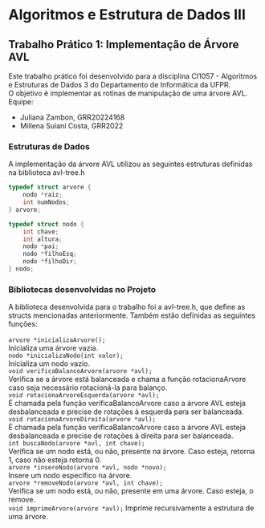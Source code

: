 # Algoritmos e Estrutura de Dados III

## Trabalho Prático 1: Implementação de Árvore AVL
Este trabalho prático foi desenvolvido para a disciplina CI1057 - Algoritmos e Estruturas de Dados 3 do Departamento de Informática da UFPR. <br>
O objetivo é implementar as rotinas de manipulação de uma árvore AVL. <br>
Equipe: <br>
- Juliana Zambon, GRR20224168 <br>
- Millena Suiani Costa, GRR2022 <br>

### Estruturas de Dados 
A implementação da árvore AVL utilizou as seguintes estruturas definidas na biblioteca avl-tree.h <br>

```c
typedef struct arvore {
    nodo *raiz;
    int numNodos;
} arvore;
```

```c
typedef struct nodo {
    int chave;
    int altura;
    nodo *pai;
    nodo *filhoEsq;
    nodo *filhoDir;
} nodo;
```

### Bibliotecas desenvolvidas no Projeto
A biblioteca desenvolvida para o trabalho foi a avl-tree.h, que define as structs mencionadas anteriormente.
Também estão definidas as seguintes funções:
<br>
<br>
`arvore *inicializaArvore();`<br>
        Inicializa uma árvore vazia.
<br>
`nodo *inicializaNodo(int valor);`<br>
        Inicializa um nodo vazio.
<br>
`void verificaBalancoArvore(arvore *avl);` <br>
        Verifica se a árvore está balanceada e chama a função rotacionaArvore
caso seja necessário rotacioná-la para balanço.
<br>
`void rotacionaArvoreEsquerda(arvore *avl);`<br>
        É chamada pela função verificaBalancoArvore caso a árvore AVL esteja 
desbalanceada e precise de rotações à esquerda para ser balanceada.
<br>
`void rotacionaArvoreDireita(arvore *avl);`<br>
        É chamada pela função verificaBalancoArvore caso a árvore AVL esteja
desbalanceada e precise de rotações à direita para ser balanceada.
<br>
`int buscaNodo(arvore *avl, int chave);`<br>
        Verifica se um nodo está, ou não, presente na árvore. Caso esteja,
retorna 1, caso não esteja retorna 0.
<br>
`arvore *insereNodo(arvore *avl, nodo *novo);`<br>
        Insere um nodo específico na árvore.
<br>
`arvore *removeNodo(arvore *avl, int chave);`<br>
        Verifica se um nodo está, ou não, presente em 
uma árvore. Caso esteja, o remove.
<br>
`void imprimeArvore(arvore *avl);`
        Imprime recursivamente a estrutura de uma árvore.
